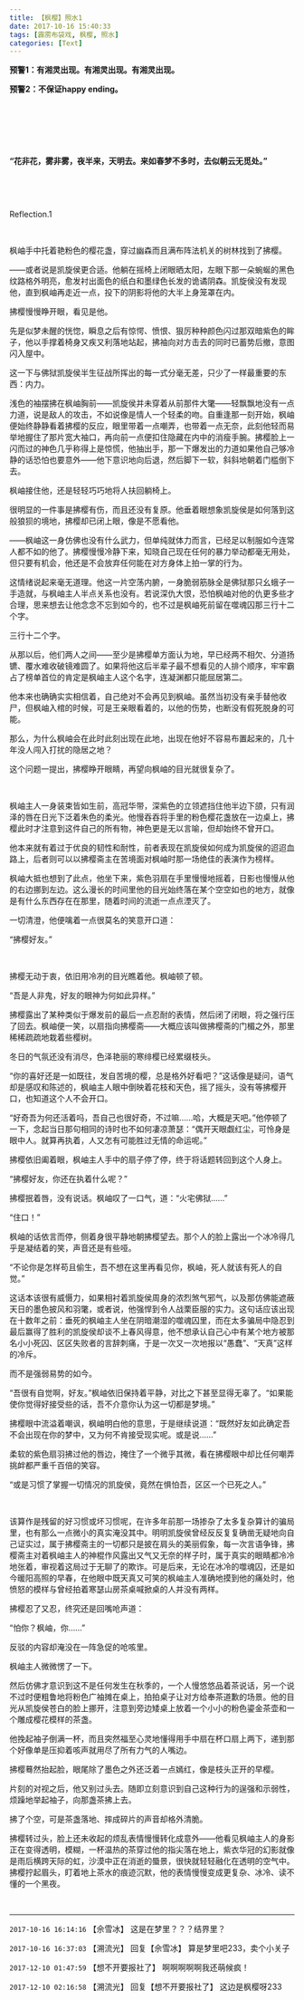 ```yaml
---
title: 【枫樱】照水1
date: 2017-10-16 15:40:33
tags: [霹雳布袋戏, 枫樱, 照水]
categories: [Text]
---
```


<p dir="ltr"  ><b>预警1：有湘灵出现。有湘灵出现。有湘灵出现。</b></p> 
<p dir="ltr"  ><b>预警2：不保证happy ending。</b></p> 
<p dir="ltr"  >&nbsp;</p> 
<p dir="ltr"  >&nbsp;</p> 
<p dir="ltr"  >&nbsp;</p> 
<p dir="ltr"  ><b>“花非花，雾非雾，夜半来，天明去。来如春梦不多时，去似朝云无觅处。”</b></p> 
<p dir="ltr"  >&nbsp;</p> 
<p dir="ltr"  >&nbsp;</p> 
<p dir="ltr"  >Reflection.1</p> 
<p dir="ltr"  >&nbsp;</p> 
<p dir="ltr"  >枫岫手中托着艳粉色的樱花盏，穿过幽森而且满布阵法机关的树林找到了拂樱。</p> 
<p dir="ltr"  >——或者说是凯旋侯更合适。他躺在摇椅上闭眼晒太阳，左眼下那一朵蜿蜒的黑色纹路格外明亮，愈发衬出面色的纸白和墨绿色长发的诡谲阴森。凯旋侯没有发现他，直到枫岫再走近一点，投下的阴影将他的大半上身笼罩在内。</p> 
<p dir="ltr"  >拂樱慢慢睁开眼，看见是他。</p> 
<p dir="ltr"  >先是似梦未醒的恍惚，瞬息之后有惊愕、愤恨、狠厉种种颜色闪过那双暗紫色的眸子，他以手撑着椅身又疾又利落地站起，拂袖向对方击去的同时已蓄势后撤，意图闪入屋中。</p> 
<p dir="ltr"  >这一下与佛狱凯旋侯半生征战所挥出的每一式分毫无差，只少了一样最重要的东西：内力。</p> 
<p dir="ltr"  >浅色的袖摆拂在枫岫胸前——凯旋侯并未穿着从前那件大氅——轻飘飘地没有一点力道，说是敌人的攻击，不如说像是情人一个轻柔的吻。自重逢那一刻开始，枫岫便始终静静看着拂樱的反应，眼里带着一点嘲弄，也带着一点无奈，此刻他轻而易举地握住了那片宽大袖口，再向前一点便扣住隐藏在内中的消瘦手腕。拂樱脸上一闪而过的神色几乎称得上是惊慌，他抽出手，那一下爆发出的力道如果他自己够冷静的话恐怕也要意外——他下意识地向后退，然后脚下一软，斜斜地朝着门槛倒下去。</p> 
<p dir="ltr"  >枫岫接住他，还是轻轻巧巧地将人扶回躺椅上。</p> 
<p dir="ltr"  >很明显的一件事是拂樱有伤，而且还没有复原。他垂着眼想象凯旋侯是如何落到这般狼狈的境地，拂樱却已闭上眼，像是不愿看他。</p> 
<p dir="ltr"  >——枫岫这一身仿佛也没有什么武力，但单纯就体力而言，已经足以制服如今连常人都不如的他了。拂樱慢慢冷静下来，知晓自己现在任何的暴力举动都毫无用处，但只要有机会，他还是不会放弃任何能在对方身体上拍一掌的行为。</p> 
<p dir="ltr"  >这情绪说起来毫无道理。他这一片空荡内腑，一身脆弱筋脉全是佛狱那只幺蛾子一手造就，与枫岫主人半点关系也没有。若说深仇大恨，恐怕枫岫对他的仇更多些才合理，思来想去让他念念不忘到如今的，也不过是枫岫死前留在噬魂囚那三行十二个字。</p> 
<p dir="ltr"  >三行十二个字。</p> 
<p dir="ltr"  >从那以后，他们两人之间——至少是拂樱单方面认为地，早已经两不相欠、分道扬镳、覆水难收破镜难圆了。如果将他这后半辈子最不想看见的人排个顺序，牢牢霸占了榜单首位的肯定是枫岫主人这个名字，连凝渊都只能屈居第二。</p> 
<p dir="ltr"  >他本来也确确实实相信着，自己绝对不会再见到枫岫。虽然当初没有亲手替他收尸，但枫岫入棺的时候，可是王亲眼看着的，以他的伤势，也断没有假死脱身的可能。</p> 
<p dir="ltr"  >那么，为什么枫岫会在此时此刻出现在此地，出现在他好不容易布置起来的，几十年没人闯入打扰的隐居之地？</p> 
<p dir="ltr"  >这个问题一提出，拂樱睁开眼睛，再望向枫岫的目光就很复杂了。</p> 
<p dir="ltr"  >&nbsp;</p> 
<p dir="ltr"  >枫岫主人一身装束皆如生前，高冠华带，深紫色的立领遮挡住他半边下颌，只有润泽的唇在日光下泛着朱色的柔光。他慢吞吞将手里的粉色樱花盏放在一边桌上，拂樱此时才注意到这件自己的所有物，神色更是无以言喻，但却始终不曾开口。</p> 
<p dir="ltr"  >他本来就有着过于优良的韧性和耐性，前者表现在凯旋侯如何成为凯旋侯的迢迢血路上，后者则可以以拂樱斋主在苦境面对枫岫时那一场绝佳的表演作为榜样。</p> 
<p dir="ltr"  >枫岫大抵也想到了此点，他坐下来，紫色羽扇在手里慢慢地摇着，日影也慢慢从他的右边挪到左边。这么漫长的时间里他的目光始终落在某个空空如也的地方，就像是有什么东西存在在那里，随着时间的流逝一点点湮灭了。</p> 
<p dir="ltr"  >一切清澄，他便噙着一点很莫名的笑意开口道：</p> 
<p dir="ltr"  >“拂樱好友。”</p> 
<p dir="ltr"  >&nbsp;</p> 
<p dir="ltr"  >拂樱无动于衷，依旧用冷冽的目光瞧着他。枫岫顿了顿。</p> 
<p dir="ltr"  >“吾是人非鬼，好友的眼神为何如此异样。”</p> 
<p dir="ltr"  >拂樱露出了某种类似于爆发前的最后一点忍耐的表情，然后闭了闭眼，将之强行压了回去。枫岫便一笑，以扇指向拂樱斋——大概应该叫做拂樱斋的门楣之外，那里稀稀疏疏地栽着些樱树。</p> 
<p dir="ltr"  >冬日的气氛还没有消尽，色泽艳丽的寒绯樱已经累缀枝头。</p> 
<p dir="ltr"  >“你的喜好还是一如既往，发自苦境的樱，总是格外好看吧？”这话像是疑问，语气却是感叹和陈述的，枫岫主人眼中倒映着花枝和天色，摇了摇头，没有等拂樱开口，也知道这个人不会开口。</p> 
<p dir="ltr"  >“好奇吾为何还活着吗，吾自己也很好奇，不过嘛……哈，大概是天吧。”他停顿了一下，念起当日那句相同的诗时也不如何凄凉萧瑟：“偶开天眼觑红尘，可怜身是眼中人。就算再执着，人又怎有可能胜过无情的命运呢。”</p> 
<p dir="ltr"  >拂樱依旧阖着眼，枫岫主人手中的扇子停了停，终于将话题转回到这个人身上。</p> 
<p dir="ltr"  >“拂樱好友，你还在执着什么呢？”</p> 
<p dir="ltr"  >拂樱抿着唇，没有说话。枫岫叹了一口气，道：“火宅佛狱……”</p> 
<p dir="ltr"  >“住口！”</p> 
<p dir="ltr"  >枫岫的话依言而停，侧着身很平静地朝拂樱望去。那个人的脸上露出一个冰冷得几乎是凝结着的笑，声音还是有些哑。</p> 
<p dir="ltr"  >“不论你是怎样苟且偷生，吾不想在这里再看见你，枫岫，死人就该有死人的自觉。”</p> 
<p dir="ltr"  >这话本该很有威慑力，如果相衬着凯旋侯周身的浓烈煞气邪气，以及那仿佛能遮蔽天日的墨色披风和羽氅，或者说，他强悍到令人战栗臣服的实力。这句话应该出现在十数年之前：垂死的枫岫主人坐在阴暗潮湿的噬魂囚里，而在太多骗局中隐忍到最后赢得了胜利的凯旋侯却谈不上春风得意，他不想承认自己心中有某个地方被那名小小死囚、区区失败者的言辞刺痛，于是一次又一次地报以“愚蠢”、“天真”这样的冷斥。</p> 
<p dir="ltr"  >而不是强弱易势的如今。</p> 
<p dir="ltr"  >“吾很有自觉啊，好友。”枫岫依旧保持着平静，对比之下甚至显得无辜了。“如果能使你觉得好接受些的话，吾不介意你认为这一切都是梦境。”</p> 
<p dir="ltr"  >拂樱眼中流溢着嘲讽，枫岫明白他的意思，于是继续说道：“既然好友如此确定吾不会出现在你的梦中，又为何不肯接受现实呢。或是说……”</p> 
<p dir="ltr"  >柔软的紫色扇羽拂过他的唇边，掩住了一个微乎其微，看在拂樱眼中却比任何嘲弄挑衅都严重千百倍的笑容。</p> 
<p dir="ltr"  >“或是习惯了掌握一切情况的凯旋侯，竟然在惧怕吾，区区一个已死之人。”</p> 
<p dir="ltr"  >&nbsp;</p> 
<p dir="ltr"  >该算作是残留的好习惯或坏习惯呢，在许多年前那一场掺杂了太多复杂算计的骗局里，也有那么一点微小的真实淹没其中。明明凯旋侯曾经反反复复确凿无疑地向自己证实过，属于拂樱斋主的一切都只是披在肩头的美丽假象，每一次言语争锋，拂樱斋主对着枫岫主人的神棍作风露出又气又无奈的样子时，属于真实的眼睛都冷冷地张着，审视着这局过于无聊了的欺诈。可是后来，无论在冰冷的噬魂囚，还是如今暖阳高照的早春，在他眼中既天真又可笑的枫岫主人准确地摸到他的痛处时，他愤怒的模样与曾经拍着寒瑟山房茶桌喊掀桌的人并没有两样。</p> 
<p dir="ltr"  >拂樱忍了又忍，终究还是回嘴呛声道：</p> 
<p dir="ltr"  >“怕你？枫岫，你……”</p> 
<p dir="ltr"  >反驳的内容却淹没在一阵急促的呛咳里。</p> 
<p dir="ltr"  >枫岫主人微微愣了一下。</p> 
<p dir="ltr"  >然后仿佛才意识到这不是任何发生在秋季的，一个人慢悠悠品着茶说话，另一个说不过时便粗鲁地将粉色广袖摊在桌上，拍拍桌子让对方给奉茶道歉的场景。他的目光从凯旋侯苍白的脸上挪开，注意到旁边矮桌上放着一个小小的粉色鎏金茶壶和一个雕成樱花模样的茶盏。</p> 
<p dir="ltr"  >他挽起袖子倒满一杯，而且突然福至心灵地懂得用手中扇在杯口扇上两下，递到那个好像单是压抑着咳声就用尽了所有力气的人嘴边。</p> 
<p dir="ltr"  >拂樱蓦然抬起脸，眼尾除了墨色之外还泛着一点嫣红，像是枝头正开的早樱。</p> 
<p dir="ltr"  >片刻的对视之后，他又别过头去。随即立刻意识到自己这种行为的逞强和示弱性，烦躁地举起袖子，向那盏茶拂上去。</p> 
<p dir="ltr"  >拂了个空，可是茶盏落地、摔成碎片的声音却格外清脆。</p> 
<p dir="ltr"  >拂樱转过头，脸上还未收起的烦乱表情慢慢转化成意外——他看见枫岫主人的身影正在变得透明，模糊，一杯温热的茶穿过他的指尖落在地上，紫衣华冠的幻影就像是雨后横跨天际的虹，沙漠中正在消逝的蜃景，很快就轻轻融化在透明的空气中。拂樱拧起眉头，盯着地上茶水的痕迹沉默，他的表情慢慢变成更复杂、冰冷、读不懂的一个黑夜。</p> 
<p dir="ltr"  >&nbsp;</p>

<!-- more -->

---

`2017-10-16 16:14:16` 【佘雪冰】 这是在梦里？？？结界里？

`2017-10-16 16:37:03` 【溯流光】 回复【佘雪冰】 算是梦里吧233，卖个小关子

`2017-12-10 01:47:59` 【想不开要报社了】 啊啊啊啊啊我还萌候疯！

`2017-12-10 02:16:58` 【溯流光】 回复【想不开要报社了】 这边是枫樱呀233

